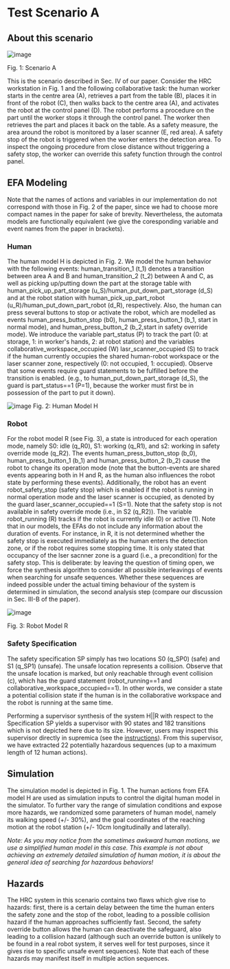 # Test Scenario A

## About this scenario

![image](https://user-images.githubusercontent.com/56551323/190413958-3778b358-ed4e-479a-92b7-85f579e888ee.png)

Fig. 1: Scenario A

This is the scenario described in Sec. IV of our paper. Consider the HRC workstation in Fig. 1 and the following collaborative task: the human worker starts in the centre area (A), retrieves a part from the table (B), places it in front of the robot (C), then walks back to the centre area (A), and activates the robot at the control panel (D). The robot performs a procedure on the part until the worker stops it through the control panel. The worker then retrieves the part and places it back on the table. As a safety measure, the area around the robot is monitored by a laser scanner (E, red area). A safety stop of the robot is triggered when the worker enters the detection area. To inspect the ongoing procedure from close distance without triggering a safety stop, the worker can override this safety function through the control panel. 

## EFA Modeling
Note that the names of actions and variables in our implementation do not correspond with those in Fig. 2 of the paper, since we had to choose more compact names in the paper for sake of brevity. Nevertheless, the automata models are functionally equivalent (we give the coresponding variable and event names from the paper in brackets). 

### Human
The human model H is depicted in Fig. 2. We model the human behavior with the following events: human_transition_1 (t_1) denotes a transition between area A and B and human_transition_2  (t_2) between A and C, as well as picking up/putting down the part at the storage table with human_pick_up_part_storage (u_S)/human_put_down_part_storage (d_S) and at the robot station with human_pick_up_part_robot (u_R)/human_put_down_part_robot (d_R), respectively. Also, the human can press several buttons to stop or activate the robot, which are modelled as events human_press_button_stop (b0), human_press_button_1 (b_1, start in normal mode), and human_press_button_2 (b_2,start in safety override mode). We introduce the variable part_status (P) to track the part (0: at storage, 1: in worker's hands, 2: at robot station) and the variables collaborative_workspace_occupied (W) lasr_scanner_occupied (S) to track if the human currently occupies the shared human-robot workspace or the laser scanner zone, respectively (0: not occupied, 1: occupied). Observe that some events require guard statements to be fulfilled before the transition is enabled. (e.g., to human_put_down_part_storage (d_S), the guard is part_status==1 (P=1), because the worker must first be in possession of the part to put it down).

![image](https://user-images.githubusercontent.com/56551323/190415835-18e659e6-ff51-4a68-8220-3007d6dfbc7e.png)
Fig. 2: Human Model H

### Robot

For the robot model R (see Fig. 3), a state is introduced for each operation mode, namely S0: idle (q_R0), S1: working (q_R1), and s2: working in safety override mode (q_R2). The events human_press_button_stop (b_0), human_press_button_1 (b_1) and human_press_button_2 (b_2) cause the robot to change its operation mode (note that the button-events are shared events appearing both in H and R, as the human also influences the robot state by performing these events). Additionally, the robot has an event robot_safety_stop (safety stop) which is enabled if the robot is running in normal operation mode and the laser scanner is occupied, as denoted by the guard laser_scanner_occupied==1 (S=1). Note that the safety stop is not available in safety override mode (i.e., in S2 (q_R2)). The variable robot_running (R) tracks if the robot is currently idle (0) or active (1).
Note that in our models, the EFAs do not include any information about the duration of events. For instance, in R, it is not determined whether the safety stop is executed immediately as the human enters the detection zone, or if the robot requires some stopping time. It is only stated that occupancy of the lser sacnner zone is a guard (i.e., a precondition) for the safety stop. This is deliberate: by leaving the question of timing open, we force the synthesis algorithm to consider all possible interleavings of events when searching for unsafe sequences. Whether these sequences are indeed possible under the actual timing behaviour of the system is determined in simulation, the second analysis step (compare our discussion in Sec. III-B of the paper).

![image](https://user-images.githubusercontent.com/56551323/190419807-01d94754-dcce-409e-a113-62ccd54bec85.png)

Fig. 3: Robot Model R

### Safety Specification
The safety specification SP simply has two locations S0 (q_SP0) (safe) and S1 (q_SP1) (unsafe). The unsafe location represents a collision. Observe that the unsafe location is marked, but only reachable through event collision (c), which has the guard statement (robot_running==1 and collaborative_workspace_occupied==1). In other words, we consider a state a potential collision state if the human is in the collaborative workspace and the robot is running at the same time.

Performing a supervisor synthesis of the system H||R with respect to the Specification SP yields a supervisor with 90 states and 182 transitions which is not depicted here due to its size.  However, users may inspect this supervisor directly in supremica (see the [instructions](doc/01_howto.md)). From this supervisor, we have extracted 22 potentially hazardous sequences (up to a maximum length of 12 human actions).

## Simulation
The simulation model is depicted in Fig. 1. The human actions from EFA model H are used as simulation inputs to control the digital human model in the simulator. To further vary the range of simulation conditions and expose more hazards, we randomized some parameters of human model, namely its walking speed (+/- 30%), and the goal coordinates of the reaching motion at the robot station (+/- 10cm longitudinally and laterally).

_Note: As you may notice from the sometimes awkward human motions, we use a simplified human model in this case. This example is not about achieving an extremely detailed simulation of human motion, it is about the general idea of searching for hazardous behaviors!_

## Hazards
The HRC system in this scenario contains two flaws which give rise to hazards: first, there is a certain delay between the time the human enters the safety zone and the stop of the robot, leading to a possible collision hazard if the human approaches sufficiently fast. Second, the safety override button allows the human can deactivate the safeguard, also leading to a collision hazard (although such an override button is unlikely to be found in a real robot system, it serves well for test purposes, since it gives rise to specific unsafe event sequences). Note that each of these hazards may manifest itself in multiple action sequences.
